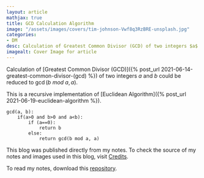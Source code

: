 ```yaml
---
layout: article
mathjax: true
title: GCD Calculation Algorithm
image: "/assets/images/covers/tim-johnson-Vwf8q3RzBRE-unsplash.jpg"
categories:
- DM
desc: Calculation of Greatest Common Divisor (GCD) of two integers $a$ and $b$ could be reduced to $\gcd(b\ mod\ a, a)$. 
imagealt: Cover Image for article
---
```


Calculation of [Greatest Common Divisor (GCD)]({% post_url 2021-06-14-greatest-common-divisor-(gcd) %}) of two integers $a$ and $b$ could be reduced to $\gcd(b\ mod\ a, a)$.
























































































































































































































































































































































































































This is a recursive implementation of [Euclidean Algorithm]({% post_url 2021-06-19-euclidean-algorithm %}).

```
gcd(a, b):
	if(a>0 and b>0 and a<b):
		if (a==0):
			return b
		else:
			return gcd(b mod a, a)
```



This blog was published directly from my notes.
To check the source of my notes and images used in this blog, visit <a href="/credits.html" target="_blank">Credits</a>.

To read my notes, download this <a href="https://github.com/bovem/CS" target="blank">repository</a>.